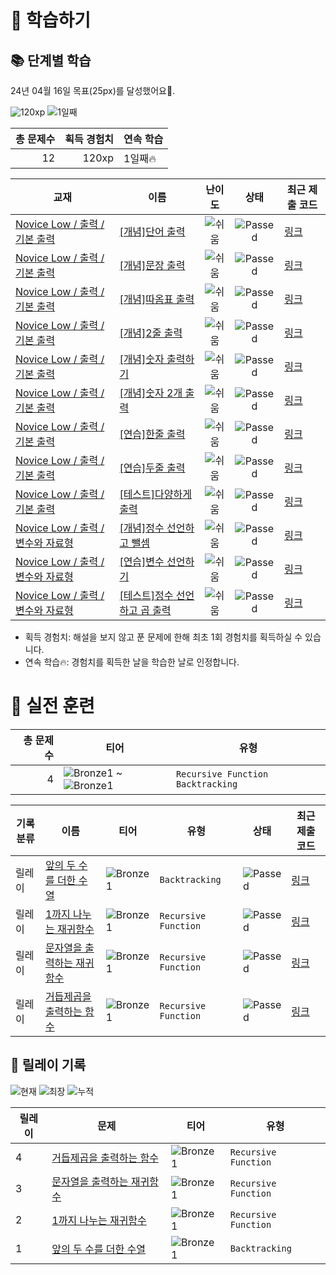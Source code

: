 # 📖 학습하기

## 📚 단계별 학습
24년 04월 16일 목표(25px)를 달성했어요🥳.

![120xp](https://img.shields.io/badge/EXP-120xp-%235cb85c.svg?for-the-badge)
![1일째](https://img.shields.io/badge/연속학습-1일째-%23E34F26.svg?for-the-badge)

|총 문제수|획득 경험치|연속 학습|
|---:|---:|---|
12|120xp|1일째🔥|

|교재|이름|난이도|상태|최근 제출 코드|
|---|---|:---:|:---:|---|
|[Novice Low / 출력 / 기본 출력](https://www.codetree.ai/missions?missionId=4)|[[개념]단어 출력](https://www.codetree.ai/missions/4/problems/print-word)|![쉬움][easy]|![Passed][passed]|[링크](https://github.com/LeeBee725/codetree-TILs/blob/main/240416/%EB%8B%A8%EC%96%B4%20%EC%B6%9C%EB%A0%A5/print-word.cpp)|
|[Novice Low / 출력 / 기본 출력](https://www.codetree.ai/missions?missionId=4)|[[개념]문장 출력](https://www.codetree.ai/missions/4/problems/print-sentence)|![쉬움][easy]|![Passed][passed]|[링크](https://github.com/LeeBee725/codetree-TILs/blob/main/240416/%EB%AC%B8%EC%9E%A5%20%EC%B6%9C%EB%A0%A5/print-sentence.cpp)|
|[Novice Low / 출력 / 기본 출력](https://www.codetree.ai/missions?missionId=4)|[[개념]따옴표 출력](https://www.codetree.ai/missions/4/problems/print-quote)|![쉬움][easy]|![Passed][passed]|[링크](https://github.com/LeeBee725/codetree-TILs/blob/main/240416/%EB%94%B0%EC%98%B4%ED%91%9C%20%EC%B6%9C%EB%A0%A5/print-quote.cpp)|
|[Novice Low / 출력 / 기본 출력](https://www.codetree.ai/missions?missionId=4)|[[개념]2줄 출력](https://www.codetree.ai/missions/4/problems/print-two-lines)|![쉬움][easy]|![Passed][passed]|[링크](https://github.com/LeeBee725/codetree-TILs/blob/main/240416/2%EC%A4%84%20%EC%B6%9C%EB%A0%A5/print-two-lines.cpp)|
|[Novice Low / 출력 / 기본 출력](https://www.codetree.ai/missions?missionId=4)|[[개념]숫자 출력하기](https://www.codetree.ai/missions/4/problems/print-one-number)|![쉬움][easy]|![Passed][passed]|[링크](https://github.com/LeeBee725/codetree-TILs/blob/main/240416/%EC%88%AB%EC%9E%90%20%EC%B6%9C%EB%A0%A5%ED%95%98%EA%B8%B0/print-one-number.cpp)|
|[Novice Low / 출력 / 기본 출력](https://www.codetree.ai/missions?missionId=4)|[[개념]숫자 2개 출력](https://www.codetree.ai/missions/4/problems/print-two-numbers)|![쉬움][easy]|![Passed][passed]|[링크](https://github.com/LeeBee725/codetree-TILs/blob/main/240416/%EC%88%AB%EC%9E%90%202%EA%B0%9C%20%EC%B6%9C%EB%A0%A5/print-two-numbers.cpp)|
|[Novice Low / 출력 / 기본 출력](https://www.codetree.ai/missions?missionId=4)|[[연습]한줄 출력](https://www.codetree.ai/missions/4/problems/print-one-line)|![쉬움][easy]|![Passed][passed]|[링크](https://github.com/LeeBee725/codetree-TILs/blob/main/240416/%ED%95%9C%EC%A4%84%20%EC%B6%9C%EB%A0%A5/print-one-line.cpp)|
|[Novice Low / 출력 / 기본 출력](https://www.codetree.ai/missions?missionId=4)|[[연습]두줄 출력](https://www.codetree.ai/missions/4/problems/print-two-sentences-introduce)|![쉬움][easy]|![Passed][passed]|[링크](https://github.com/LeeBee725/codetree-TILs/blob/main/240416/%EB%91%90%EC%A4%84%20%EC%B6%9C%EB%A0%A5/print-two-sentences-introduce.cpp)|
|[Novice Low / 출력 / 기본 출력](https://www.codetree.ai/missions?missionId=4)|[[테스트]다양하게 출력](https://www.codetree.ai/missions/4/problems/print-in-variety)|![쉬움][easy]|![Passed][passed]|[링크](https://github.com/LeeBee725/codetree-TILs/blob/main/240416/%EB%8B%A4%EC%96%91%ED%95%98%EA%B2%8C%20%EC%B6%9C%EB%A0%A5/print-in-variety.cpp)|
|[Novice Low / 출력 / 변수와 자료형](https://www.codetree.ai/missions?missionId=4)|[[개념]정수 선언하고 뺄셈](https://www.codetree.ai/missions/4/problems/define-numbers-and-substract)|![쉬움][easy]|![Passed][passed]|[링크](https://github.com/LeeBee725/codetree-TILs/blob/main/240416/%EC%A0%95%EC%88%98%20%EC%84%A0%EC%96%B8%ED%95%98%EA%B3%A0%20%EB%BA%84%EC%85%88/define-numbers-and-substract.cpp)|
|[Novice Low / 출력 / 변수와 자료형](https://www.codetree.ai/missions?missionId=4)|[[연습]변수 선언하기](https://www.codetree.ai/missions/4/problems/declaring-variables)|![쉬움][easy]|![Passed][passed]|[링크](https://github.com/LeeBee725/codetree-TILs/blob/main/240416/%EB%B3%80%EC%88%98%20%EC%84%A0%EC%96%B8%ED%95%98%EA%B8%B0/declaring-variables.cpp)|
|[Novice Low / 출력 / 변수와 자료형](https://www.codetree.ai/missions?missionId=4)|[[테스트]정수 선언하고 곱 출력](https://www.codetree.ai/missions/4/problems/Declare-an-integer-and-print-the-multiplication)|![쉬움][easy]|![Passed][passed]|[링크](https://github.com/LeeBee725/codetree-TILs/blob/main/240416/%EC%A0%95%EC%88%98%20%EC%84%A0%EC%96%B8%ED%95%98%EA%B3%A0%20%EA%B3%B1%20%EC%B6%9C%EB%A0%A5/Declare-an-integer-and-print-the-multiplication.cpp)|


* 획득 경험치: 해설을 보지 않고 푼 문제에 한해 최초 1회 경험치를 획득하실 수 있습니다.
* 연속 학습🔥: 경험치를 획득한 날을 학습한 날로 인정합니다.


# 🥇 실전 훈련
|총 문제 수|티어|유형|
|---:|---|---|
|4|![Bronze1][b1] ~ ![Bronze1][b1]|`Recursive Function` `Backtracking`|

|기록분류|이름|티어|유형|상태|최근 제출 코드|
|---|---|---|---|---|---|
|릴레이|[앞의 두 수를 더한 수열](https://www.codetree.ai/training-field/search/problems/a-sequence-by-adding-the-previous-two-numbers)|![Bronze1][b1]|`Backtracking`|![Passed][passed]|[링크](https://github.com/LeeBee725/codetree-TILs/blob/main/240416/%EC%95%9E%EC%9D%98%20%EB%91%90%20%EC%88%98%EB%A5%BC%20%EB%8D%94%ED%95%9C%20%EC%88%98%EC%97%B4/a-sequence-by-adding-the-previous-two-numbers.cpp)|
|릴레이|[1까지 나누는 재귀함수](https://www.codetree.ai/training-field/search/problems/recursive-function-divided-by-1)|![Bronze1][b1]|`Recursive Function`|![Passed][passed]|[링크](https://github.com/LeeBee725/codetree-TILs/blob/main/240416/1%EA%B9%8C%EC%A7%80%20%EB%82%98%EB%88%84%EB%8A%94%20%EC%9E%AC%EA%B7%80%ED%95%A8%EC%88%98/recursive-function-divided-by-1.cpp)|
|릴레이|[문자열을 출력하는 재귀함수](https://www.codetree.ai/training-field/search/problems/recursive-function-that-outputs-string)|![Bronze1][b1]|`Recursive Function`|![Passed][passed]|[링크](https://github.com/LeeBee725/codetree-TILs/blob/main/240416/%EB%AC%B8%EC%9E%90%EC%97%B4%EC%9D%84%20%EC%B6%9C%EB%A0%A5%ED%95%98%EB%8A%94%20%EC%9E%AC%EA%B7%80%ED%95%A8%EC%88%98/recursive-function-that-outputs-string.cpp)|
|릴레이|[거듭제곱을 출력하는 함수](https://www.codetree.ai/training-field/search/problems/function-that-outputs-power-of-two)|![Bronze1][b1]|`Recursive Function`|![Passed][passed]|[링크](https://github.com/LeeBee725/codetree-TILs/blob/main/240416/%EA%B1%B0%EB%93%AD%EC%A0%9C%EA%B3%B1%EC%9D%84%20%EC%B6%9C%EB%A0%A5%ED%95%98%EB%8A%94%20%ED%95%A8%EC%88%98/function-that-outputs-power-of-two.cpp)|


## 🏃 릴레이 기록
![현재](https://img.shields.io/badge/현재_릴레이-4-%235cb85c.svg?for-the-badge)
![최장](https://img.shields.io/badge/최장_릴레이-4-%23E34F26.svg?for-the-badge)
![누적](https://img.shields.io/badge/누적_릴레이-4-%2300599C.svg?for-the-badge)

|릴레이|문제|티어|유형|
|---|---|---|---|
|4|[거듭제곱을 출력하는 함수](https://www.codetree.ai/training-field/search/problems/function-that-outputs-power-of-two)|![Bronze1][b1]|`Recursive Function`|
|3|[문자열을 출력하는 재귀함수](https://www.codetree.ai/training-field/search/problems/recursive-function-that-outputs-string)|![Bronze1][b1]|`Recursive Function`|
|2|[1까지 나누는 재귀함수](https://www.codetree.ai/training-field/search/problems/recursive-function-divided-by-1)|![Bronze1][b1]|`Recursive Function`|
|1|[앞의 두 수를 더한 수열](https://www.codetree.ai/training-field/search/problems/a-sequence-by-adding-the-previous-two-numbers)|![Bronze1][b1]|`Backtracking`|










[b5]: https://img.shields.io/badge/Bronze_5-%235D3E31.svg
[b4]: https://img.shields.io/badge/Bronze_4-%235D3E31.svg
[b3]: https://img.shields.io/badge/Bronze_3-%235D3E31.svg
[b2]: https://img.shields.io/badge/Bronze_2-%235D3E31.svg
[b1]: https://img.shields.io/badge/Bronze_1-%235D3E31.svg
[s5]: https://img.shields.io/badge/Silver_5-%23394960.svg
[s4]: https://img.shields.io/badge/Silver_4-%23394960.svg
[s3]: https://img.shields.io/badge/Silver_3-%23394960.svg
[s2]: https://img.shields.io/badge/Silver_2-%23394960.svg
[s1]: https://img.shields.io/badge/Silver_1-%23394960.svg
[g5]: https://img.shields.io/badge/Gold_5-%23FFC433.svg
[g4]: https://img.shields.io/badge/Gold_4-%23FFC433.svg
[g3]: https://img.shields.io/badge/Gold_3-%23FFC433.svg
[g2]: https://img.shields.io/badge/Gold_2-%23FFC433.svg
[g1]: https://img.shields.io/badge/Gold_1-%23FFC433.svg
[p5]: https://img.shields.io/badge/Platinum_5-%2376DDD8.svg
[p4]: https://img.shields.io/badge/Platinum_4-%2376DDD8.svg
[p3]: https://img.shields.io/badge/Platinum_3-%2376DDD8.svg
[p2]: https://img.shields.io/badge/Platinum_2-%2376DDD8.svg
[p1]: https://img.shields.io/badge/Platinum_1-%2376DDD8.svg
[passed]: https://img.shields.io/badge/Passed-%23009D27.svg
[failed]: https://img.shields.io/badge/Failed-%23D24D57.svg
[easy]: https://img.shields.io/badge/쉬움-%235cb85c.svg?for-the-badge
[medium]: https://img.shields.io/badge/보통-%23FFC433.svg?for-the-badge
[hard]: https://img.shields.io/badge/어려움-%23D24D57.svg?for-the-badge